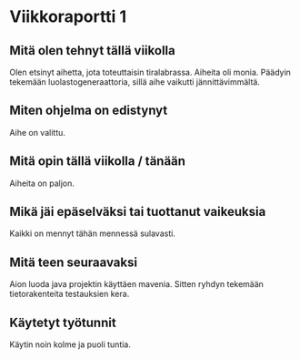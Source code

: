 # Viikkoraportti 1

## Mitä olen tehnyt tällä viikolla

Olen etsinyt aihetta, jota toteuttaisin tiralabrassa. Aiheita oli monia. Päädyin tekemään luolastogeneraattoria,
sillä aihe vaikutti jännittävimmältä.

## Miten ohjelma on edistynyt

Aihe on valittu.

## Mitä opin tällä viikolla / tänään

Aiheita on paljon.

## Mikä jäi epäselväksi tai tuottanut vaikeuksia

Kaikki on mennyt tähän mennessä sulavasti.

## Mitä teen seuraavaksi

Aion luoda java projektin käyttäen mavenia. Sitten ryhdyn tekemään tietorakenteita testauksien kera.

## Käytetyt työtunnit

Käytin noin kolme ja puoli tuntia.